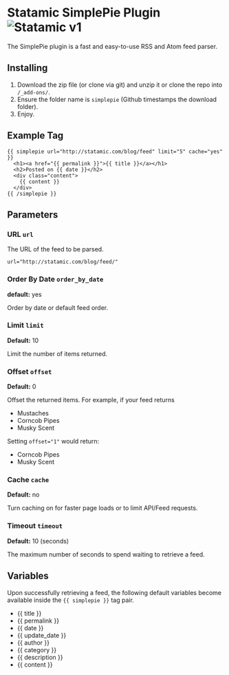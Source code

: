Statamic SimplePie Plugin ![Statamic v1](https://img.shields.io/badge/statamic-v1-lightgrey.svg?style=flat-square)
================================

The SimplePie plugin is a fast and easy-to-use RSS and Atom feed parser.

## Installing
1. Download the zip file (or clone via git) and unzip it or clone the repo into `/_add-ons/`.
2. Ensure the folder name is `simplepie` (Github timestamps the download folder).
3. Enjoy.

## Example Tag
    
    {{ simplepie url="http://statamic.com/blog/feed" limit="5" cache="yes" }}
      <h1><a href="{{ permalink }}">{{ title }}</a></h1>
      <h2>Posted on {{ date }}</h2>
      <div class="content">
        {{ content }}
      </div>
    {{ /simplepie }}

## Parameters

### URL `url`

The URL of the feed to be parsed.

    url="http://statamic.com/blog/feed/"

### Order By Date `order_by_date`
**default:** yes

Order by date or default feed order.

### Limit `limit`
**Default:** 10

Limit the number of items returned.

### Offset `offset`
**Default:** 0

Offset the returned items. For example, if your feed returns

- Mustaches
- Corncob Pipes
- Musky Scent

Setting `offset="1"` would return:

- Corncob Pipes
- Musky Scent

### Cache `cache`
**Default:** no

Turn caching on for faster page loads or to limit API/Feed requests.


### Timeout `timeout`
**Default:** 10 (seconds)

The maximum number of seconds to spend waiting to retrieve a feed.

## Variables
Upon successfully retrieving a feed, the following default variables become available inside the `{{ simplepie }}` tag pair.

- {{ title }}
- {{ permalink }}
- {{ date }}
- {{ update_date }}
- {{ author }}
- {{ category }}
- {{ description }}
- {{ content }}
